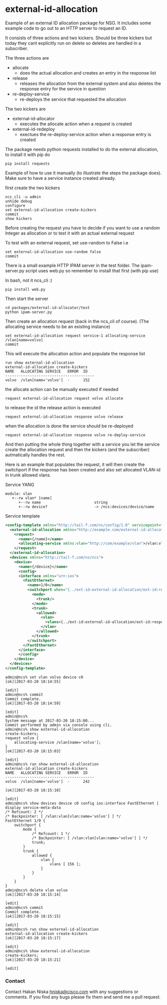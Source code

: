 # external-id-allocation
Example of an external ID allocation package for NSO. It includes some example code to go out to an HTTP server to request an ID.

It consists of three actions and two kickers. Should be three kickers but today they cant explicitly run on delete so deletes are handled in a subscriber.

The three actions are

 * allocate
    * does the actual allocation and creates an entry in the response list
 * release
    * releases the allocation from the external system and also deletes the response entry for the service in question
 * re-deploy-service
    * re-deploys the service that requested the allocation

The two kickers are

 * external-id-allocator
    * executes the allocate action when a request is created
 * external-id-redeploy
    * exectues the re-deploy-service action when a response entry is created

The package needs python requests installed to do the external allocation, to install it with pip do
```
pip install requests
```

Example of how to use it manually (to illustrate the steps the package does). Make sure to have a service instance created already.

first create the two kickers
```
ncs_cli -u admin
unhide debug
configure
set external-id-allocation create-kickers
commit
show kickers
```

Before creating the request you have to decide if you want to use a random Integer as allocation or to test it with an actual external request

To test with an external request, set use-random to False i.e

```
set external-id-allocation use-random false
commit
```

There is a small example HTTP IPAM server in the test folder. The ipam-server.py script uses web.py so remember to install that first (with pip use)

In bash, not it ncs_cli :)
```
pip install web.py
```
Then start the server
```
cd packages/external-id-allocator/test
python ipam-server.py
```

Then create an allocation request (back in the ncs_cli of course). (The allocating service needs to be an existing instance)

```
set external-id-allocation request service-1 allocating-service /vlan[name=volvo]
commit
```

This will execute the allocation action and populate the response list

```
run show external-id-allocation
external-id-allocation create-kickers
NAME   ALLOCATING SERVICE   ERROR  ID
----------------------------------------
volvo  /vlan[name='volvo']  -      152

```

the allocate action can be manually executed if needed

```
request external-id-allocation request volvo allocate
```

to release the id the release action is executed
```
request external-id-allocation response volvo release
```
when the allocation is done the service should be re-deployed
```
request external-id-allocation response volvo re-deploy-service
```

And then putting the whole thing together with a service you let the service create the allocation request and then the kickers (and the subscriber) autmatically handles the rest.

Here is an example that populates the request, it will then create the switchport if the response has been created and also set allocated VLAN-id in trunk allowed vlans.

Service YANG

```
module: vlan
   +--rw vlan* [name]
      +--rw name                        string
      +--rw device?                     -> /ncs:devices/device/name
```

Service template

```XML
<config-template xmlns="http://tail-f.com/ns/config/1.0" servicepoint="vlan">
  <external-id-allocation xmlns="http://example.com/external-id-allocation">
    <request>
      <name>{/name}</name>
      <allocating-service xmlns:vlan="http://com/example/vlan">/vlan:vlan[vlan:name='{/name}']</allocating-service>
    </request>
  </external-id-allocation>
  <devices xmlns="http://tail-f.com/ns/ncs">
    <device>
      <name>{/device}</name>
      <config>
      <interface xmlns="urn:ios">
        <FastEthernet>
          <name>1/0</name>
          <switchport when="{../ext-id:external-id-allocation/ext-id:response[ext-id:name=/name]/ext-id:id}">
            <mode>
              <trunk/>
            </mode>
            <trunk>
              <allowed>
                <vlan>
                  <vlans>{../ext-id:external-id-allocation/ext-id:response[ext-id:name=/name]/ext-id:id}</vlans>
                </vlan>
              </allowed>
            </trunk>
          </switchport>
        </FastEthernet>
      </interface>
      </config>
    </device>
  </devices>
</config-template>
```

```
admin@ncs% set vlan volvo device c0
[ok][2017-03-20 18:14:55]

[edit]
admin@ncs% commit
Commit complete.
[ok][2017-03-20 18:14:59]

[edit]
admin@ncs%
System message at 2017-03-20 18:15:00...
Commit performed by admin via console using cli.
admin@ncs% show external-id-allocation
create-kickers;
request volvo {
    allocating-service /vlan[name='volvo'];
}
[ok][2017-03-20 18:15:03]

[edit]
admin@ncs% run show external-id-allocation
external-id-allocation create-kickers
NAME   ALLOCATING SERVICE   ERROR  ID
----------------------------------------
volvo  /vlan[name='volvo']  -      242

[ok][2017-03-20 18:15:10]

[edit]
admin@ncs% show devices device c0 config ios:interface FastEthernet | display service-meta-data
/* Refcount: 2 */
/* Backpointer: [ /vlan:vlan[vlan:name='volvo'] ] */
FastEthernet 1/0 {
    switchport {
        mode {
            /* Refcount: 1 */
            /* Backpointer: [ /vlan:vlan[vlan:name='volvo'] ] */
            trunk;
        }
        trunk {
            allowed {
                vlan {
                    vlans [ 156 ];
                }
            }
        }
    }
}
admin@ncs% delete vlan volvo
[ok][2017-03-20 18:15:14]

[edit]
admin@ncs% commit
Commit complete.
[ok][2017-03-20 18:15:15]

[edit]
admin@ncs% run show external-id-allocation
external-id-allocation create-kickers
[ok][2017-03-20 18:15:17]

[edit]
admin@ncs% show external-id-allocation
create-kickers;
[ok][2017-03-20 18:15:21]

[edit]
```

### Contact

Contact Hakan Niska <hniska@cisco.com> with any suggestions or comments. If you find any bugs please fix them and send me a pull request.
